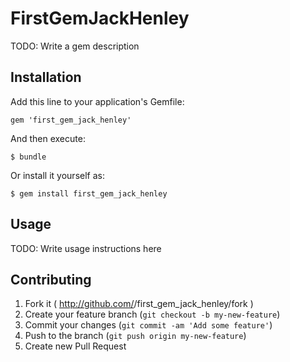 # FirstGemJackHenley

TODO: Write a gem description

## Installation

Add this line to your application's Gemfile:

    gem 'first_gem_jack_henley'

And then execute:

    $ bundle

Or install it yourself as:

    $ gem install first_gem_jack_henley

## Usage

TODO: Write usage instructions here

## Contributing

1. Fork it ( http://github.com/<my-github-username>/first_gem_jack_henley/fork )
2. Create your feature branch (`git checkout -b my-new-feature`)
3. Commit your changes (`git commit -am 'Add some feature'`)
4. Push to the branch (`git push origin my-new-feature`)
5. Create new Pull Request
